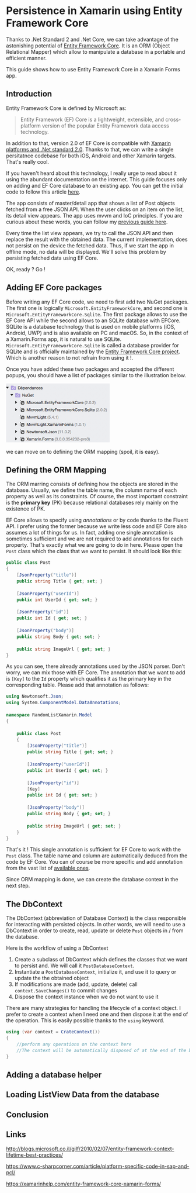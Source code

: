 # Persistence in Xamarin using Entity Framework Core

Thanks to .Net Standard 2 and .Net Core, we can take advantage of the astonishing potential of [Entity Framework Core](https://docs.microsoft.com/en-us/ef/core/). It is an ORM (Object Relational Mapper) which allow to manipulate a database in a portable and efficient manner.

This guide shows how to use Entity Framework Core in a Xamarin Forms app.

## Introduction

Entity Framework Core is defined by Microsoft as:

> Entity Framework (EF) Core is a lightweight, extensible, and cross-platform version of the popular Entity Framework data access technology.

In addition to that, version 2.0 of EF Core is compatible with [Xamarin platforms and .Net standard 2.0](https://docs.microsoft.com/fr-fr/ef/core/platforms/). Thanks to that, we can write a single persitatnce codebase for both iOS, Android and other Xamarin targets. That's really cool.

If you haven't heard about this technology, I really urge to read about it using the abundant documentation on the internet. This guide focuses only on adding and EF Core database to an existing app. You can get the initial code to follow this article [here](https://github.com/yostane/xamarin_guide/tree/master/PostListDetailsXamarin).

The app consists of master/detail app that shows a list of Post objects fetched from a free JSON API. When the user clicks on an item on the list, its detail view appears. The app uses mvvm and IoC principles. If you are curious about these words, you can follow my [previous guide here](https://codeburst.io/displaying-a-detail-page-in-xamarin-using-mvvm-f3518447db96).

Every time the list view appears, we try to call the JSON API and then replace the result with the obtained data. The current implementation, does not persist on the device the fetched data. Thus, if we start the app in offline mode, no data will be displayed. We'll solve this problem by persisting fetched data using EF Core.

OK, ready ? Go !

## Adding EF Core packages

Before writing any EF Core code, we need to first add two NuGet packages. The first one is logically `Microsoft.EntityFrameworkCore`, and second one is `Microsoft.EntityFrameworkCore.Sqlite`. The first package allows to use the EF Core API while the second allows to an SQLite database with EFCore. SQLite is a database technology that is used on mobile platforms (iOS, Android, UWP) and is also available on PC and macOS. So, in the context of a Xamarin.Forms app, it is natural to use SQLite. `Microsoft.EntityFrameworkCore.Sqlite` is called a database provider for SQLite and is officially maintained by the [Entity Framework Core project](https://github.com/aspnet/EntityFrameworkCore). Which is another reason to not refrain from using it !.

Once you have added these two packages and accepted the different popups, you should have a list of packages similar to the illustration below.

![The installed packages](./assets/efcore_packages.png)

we can move on to defining the ORM mapping (spoil, it is easy).

## Defining the ORM Mapping

The ORM marring consists of defining how the objects are stored in the database. Usually, we define the table name, the column name of each property as well as its constraints. Of course, the most important constraint is the **primary key** (PK) because relational databases rely mainly on the existence of PK.

EF Core allows to specify using _annotations_ or by code thanks to the Fluent API. I prefer using the former because we write less code and EF Core also assumes a lot of things for us. In fact, adding one single annotation is sometimes sufficient and we are not required to add annotations for each property. That's exactly what we are going to do in here. Please open the `Post` class which the class that we want to persist. It should look like this:

```cs
public class Post
{
    [JsonProperty("title")]
    public string Title { get; set; }

    [JsonProperty("userId")]
    public int UserId { get; set; }

    [JsonProperty("id")]
    public int Id { get; set; }

    [JsonProperty("body")]
    public string Body { get; set; }

    public string ImageUrl { get; set; }
}
```

As you can see, there already annotations used by the JSON parser. Don't worry, we can mix those with EF Core. The annotation that we want to add is `[Key]` to the `Id` property which qualifies it as the primary key in the corresponding table. Please add that annotation as follows:

```cs
using Newtonsoft.Json;
using System.ComponentModel.DataAnnotations;

namespace RandomListXamarin.Model
{

    public class Post
    {
        [JsonProperty("title")]
        public string Title { get; set; }

        [JsonProperty("userId")]
        public int UserId { get; set; }

        [JsonProperty("id")]
        [Key]
        public int Id { get; set; }

        [JsonProperty("body")]
        public string Body { get; set; }

        public string ImageUrl { get; set; }
    }
}
```

That's it ! This single annotation is sufficient for EF Core to work with the `Post` class. The table name and column are automatically deduced from the code by EF Core. You can of course be more specific and add annotation from the vast list of [available ones](https://docs.microsoft.com/en-us/ef/core/modeling/relational/).

Since ORM mapping is done, we can create the database context in the next step.

## The DbContext

The DbContext (abbreviation of Database Context) is the class responsible for interacting with persisted objects. In other words, we will need to use a DbContext in order to create, read, update or delete `Post` objects in / from the database.

Here is the workflow of using a DbContext

1.  Create a subclass of DbContext which defines the classes that we want to persist and. We will call it `PostDatabaseContext`.
2.  Instantiate a `PostDatabaseContext`, initialize it, and use it to query or update the the obtained object
3.  If modifications are made (add, update, delete) call `context.SaveChanges()` to commit changes
4.  Dispose the context instance when we do not want to use it

There are many strategies for handling the lifecycle of a context object. I prefer to create a context when I need one and then dispose it at the end of the operation. This is easily possible thanks to the `using` keyword.

```cs
using (var context = CrateContext())
{
    //perform any operations on the context here
    //The context will be automatically disposed of at the end of the block
}
```

## Adding a database helper

## Loading ListView Data from the database

## Conclusion

## Links

http://blogs.microsoft.co.il/gilf/2010/02/07/entity-framework-context-lifetime-best-practices/

https://www.c-sharpcorner.com/article/platform-specific-code-in-sap-and-pcl/

https://xamarinhelp.com/entity-framework-core-xamarin-forms/
